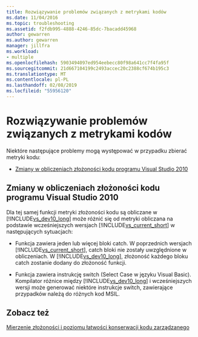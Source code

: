 ```yaml
---
title: Rozwiązywanie problemów związanych z metrykami kodów
ms.date: 11/04/2016
ms.topic: troubleshooting
ms.assetid: f2fdb995-4888-4246-85dc-7bacadd45968
author: gewarren
ms.author: gewarren
manager: jillfra
ms.workload:
- multiple
ms.openlocfilehash: 5903494097ed954eebecc80f98a641cc7f4fa95f
ms.sourcegitcommit: 21d667104199c2493accec20c2388cf674b195c3
ms.translationtype: MT
ms.contentlocale: pl-PL
ms.lasthandoff: 02/08/2019
ms.locfileid: "55956120"
---
```

# <a name="troubleshooting-code-metrics-issues"></a>Rozwiązywanie problemów związanych z metrykami kodów
Niektóre następujące problemy mogą występować w przypadku zbierać metryki kodu:

-   [Zmiany w obliczeniach złożoności kodu programu Visual Studio 2010](#Changes_in_Visual_Studio_2010_code_complexity_calculations)

##  <a name="Changes_in_Visual_Studio_2010_code_complexity_calculations"></a> Zmiany w obliczeniach złożoności kodu programu Visual Studio 2010
 Dla tej samej funkcji metryki złożoności kodu są obliczane w [!INCLUDE[vs_dev10_long](../code-quality/includes/vs_dev10_long_md.md)] może różnić się od metryki obliczana na podstawie wcześniejszych wersjach [!INCLUDE[vs_current_short](../code-quality/includes/vs_current_short_md.md)] w następujących sytuacjach:

- Funkcja zawiera jeden lub więcej bloki catch. W poprzednich wersjach [!INCLUDE[vs_current_short](../code-quality/includes/vs_current_short_md.md)], catch bloki nie zostały uwzględnione w obliczeniach. W [!INCLUDE[vs_dev10_long](../code-quality/includes/vs_dev10_long_md.md)], złożoność każdego bloku catch zostanie dodany do złożoność funkcji.

- Funkcja zawiera instrukcję switch (Select Case w języku Visual Basic). Kompilator różnice między [!INCLUDE[vs_dev10_long](../code-quality/includes/vs_dev10_long_md.md)] i wcześniejszych wersji może generować niektóre instrukcje switch, zawierające przypadków należą do różnych kod MSIL.

## <a name="see-also"></a>Zobacz też
 [Mierzenie złożoności i poziomu łatwości konserwacji kodu zarządzanego](../code-quality/code-metrics-values.md)